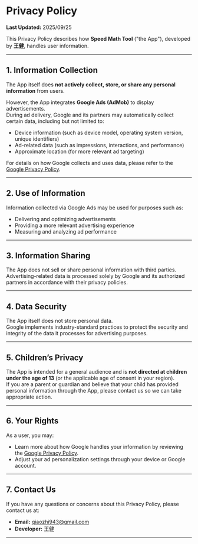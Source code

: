 # Privacy Policy

**Last Updated:** 2025/09/25

This Privacy Policy describes how **Speed Math Tool** ("the App"), developed by **王健**, handles user information.

---

## 1. Information Collection

The App itself does **not actively collect, store, or share any personal information** from users.

However, the App integrates **Google Ads (AdMob)** to display advertisements.  
During ad delivery, Google and its partners may automatically collect certain data, including but not limited to:

- Device information (such as device model, operating system version, unique identifiers)
- Ad-related data (such as impressions, interactions, and performance)
- Approximate location (for more relevant ad targeting)

For details on how Google collects and uses data, please refer to the [Google Privacy Policy](https://policies.google.com/privacy).

---

## 2. Use of Information

Information collected via Google Ads may be used for purposes such as:

- Delivering and optimizing advertisements
- Providing a more relevant advertising experience
- Measuring and analyzing ad performance

---

## 3. Information Sharing

The App does not sell or share personal information with third parties.  
Advertising-related data is processed solely by Google and its authorized partners in accordance with their privacy policies.

---

## 4. Data Security

The App itself does not store personal data.  
Google implements industry-standard practices to protect the security and integrity of the data it processes for advertising purposes.

---

## 5. Children’s Privacy

The App is intended for a general audience and is **not directed at children under the age of 13** (or the applicable age of consent in your region).  
If you are a parent or guardian and believe that your child has provided personal information through the App, please contact us so we can take appropriate action.

---

## 6. Your Rights

As a user, you may:

- Learn more about how Google handles your information by reviewing the [Google Privacy Policy](https://policies.google.com/privacy).
- Adjust your ad personalization settings through your device or Google account.

---

## 7. Contact Us

If you have any questions or concerns about this Privacy Policy, please contact us at:

- **Email:** qiaozhi943@gmail.com
- **Developer:** 王健

---
